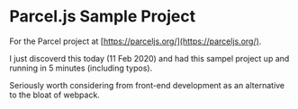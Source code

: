 # Parcel.js Sample Project

For the Parcel project at [https://parceljs.org/](https://parceljs.org/).

I just discoverd this today (11 Feb 2020) and had this sampel project up and running in 5 minutes (including typos).

Seriously worth considering from front-end development as an alternative to the bloat of webpack.
